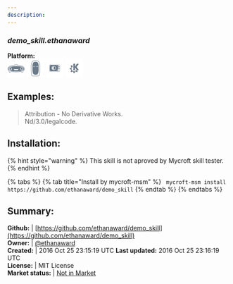 ```yaml
---
description: 
---
```


### _demo_skill.ethanaward_  
  
**Platform:**  
 ![Mark I](../.gitbook/assets/mark-1-icon.png)  ![Mark II](../.gitbook/assets/mark-2-icon.png)  ![Picroft](../.gitbook/assets/picroft-icon.png)  ![plasmoid](../.gitbook/assets/kde.png)   
## Examples:  
> Attribution - No Derivative Works.  
> Nd/3.0/legalcode.  
  
## Installation:  
{% hint style="warning" %}
This skill is not aproved by Mycroft skill tester.
{% endhint %}
    
{% tabs %}
{% tab title="Install by mycroft-msm" %}
``` mycroft-msm install https://github.com/ethanaward/demo_skill```
{% endtab %}
  {% endtabs %}
    
## Summary:  
**Github:** | [https://github.com/ethanaward/demo_skill](https://github.com/ethanaward/demo_skill)  
**Owner:** | [@ethanaward](https://github.com/ethanaward)  
**Created:** | 2016 Oct 25 23:15:19 UTC  **Last updated:** 2016 Oct 25 23:16:19 UTC  
**License:** | MIT License  
**Market status:** | [Not in Market](https://market.mycroft.ai/skill/)  

